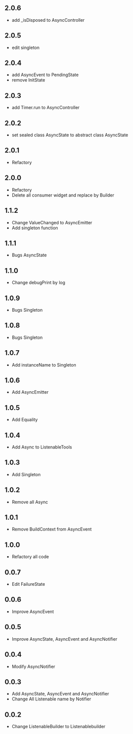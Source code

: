 ## 2.0.6

* add _isDisposed to AsyncController

## 2.0.5

* edit singleton

## 2.0.4

* add AsyncEvent to PendingState
* remove InitState

## 2.0.3

* add Timer.run to AsyncController

## 2.0.2

* set sealed class AsyncState to abstract class AsyncState

## 2.0.1

* Refactory

## 2.0.0

* Refactory
* Delete all consumer widget and replace by Builder

## 1.1.2

* Change ValueChanged to AsyncEmitter
* Add singleton function

## 1.1.1

* Bugs AsyncState

## 1.1.0

* Change debugPrint by log

## 1.0.9

* Bugs Singleton

## 1.0.8

* Bugs Singleton

## 1.0.7

* Add instanceName to Singleton

## 1.0.6

* Add AsyncEmitter

## 1.0.5

* Add Equality

## 1.0.4

* Add Async to ListenableTools

## 1.0.3

* Add Singleton

## 1.0.2

* Remove all Async

## 1.0.1

* Remove BuildContext from AsyncEvent

## 1.0.0

* Refactory all code

## 0.0.7

* Edit FailureState

## 0.0.6

* Improve AsyncEvent

## 0.0.5

* Improve AsyncState, AsyncEvent and AsyncNotifier

## 0.0.4

* Modify AsyncNotifier

## 0.0.3

* Add AsyncState, AsyncEvent and AsyncNotifier
* Change All Listenable name by Notifier

## 0.0.2

* Change ListenableBuilder to Listenablebuilder
